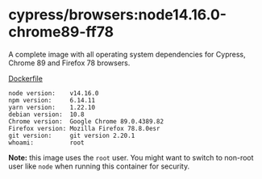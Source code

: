 # cypress/browsers:node14.16.0-chrome89-ff78

A complete image with all operating system dependencies for Cypress, Chrome
89 and Firefox 78 browsers.

[Dockerfile](Dockerfile)

```text
node version:    v14.16.0
npm version:     6.14.11
yarn version:    1.22.10
debian version:  10.8
Chrome version:  Google Chrome 89.0.4389.82
Firefox version: Mozilla Firefox 78.8.0esr
git version:     git version 2.20.1
whoami:          root
```

**Note:** this image uses the `root` user. You might want to switch to non-root
user like `node` when running this container for security.
